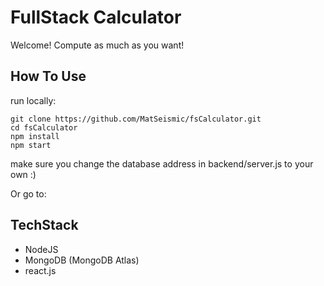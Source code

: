 # FullStack Calculator
Welcome! Compute as much as you want!

## How To Use

run locally:
```
git clone https://github.com/MatSeismic/fsCalculator.git
cd fsCalculator
npm install
npm start
```
make sure you change the database address in backend/server.js to your own :)

Or go to:




## TechStack
- NodeJS
- MongoDB (MongoDB Atlas)
- react.js
